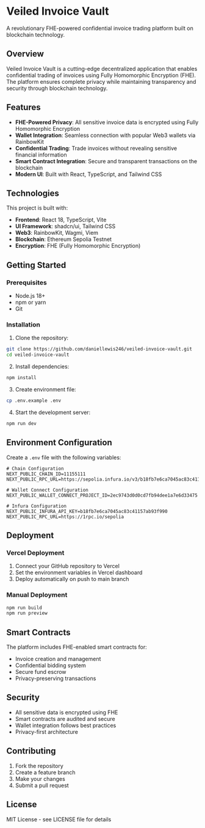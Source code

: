 # Veiled Invoice Vault

A revolutionary FHE-powered confidential invoice trading platform built on blockchain technology.

## Overview

Veiled Invoice Vault is a cutting-edge decentralized application that enables confidential trading of invoices using Fully Homomorphic Encryption (FHE). The platform ensures complete privacy while maintaining transparency and security through blockchain technology.

## Features

- **FHE-Powered Privacy**: All sensitive invoice data is encrypted using Fully Homomorphic Encryption
- **Wallet Integration**: Seamless connection with popular Web3 wallets via RainbowKit
- **Confidential Trading**: Trade invoices without revealing sensitive financial information
- **Smart Contract Integration**: Secure and transparent transactions on the blockchain
- **Modern UI**: Built with React, TypeScript, and Tailwind CSS

## Technologies

This project is built with:

- **Frontend**: React 18, TypeScript, Vite
- **UI Framework**: shadcn/ui, Tailwind CSS
- **Web3**: RainbowKit, Wagmi, Viem
- **Blockchain**: Ethereum Sepolia Testnet
- **Encryption**: FHE (Fully Homomorphic Encryption)

## Getting Started

### Prerequisites

- Node.js 18+ 
- npm or yarn
- Git

### Installation

1. Clone the repository:
```bash
git clone https://github.com/daniellewis246/veiled-invoice-vault.git
cd veiled-invoice-vault
```

2. Install dependencies:
```bash
npm install
```

3. Create environment file:
```bash
cp .env.example .env
```

4. Start the development server:
```bash
npm run dev
```

## Environment Configuration

Create a `.env` file with the following variables:

```env
# Chain Configuration
NEXT_PUBLIC_CHAIN_ID=11155111
NEXT_PUBLIC_RPC_URL=https://sepolia.infura.io/v3/b18fb7e6ca7045ac83c41157ab93f990

# Wallet Connect Configuration
NEXT_PUBLIC_WALLET_CONNECT_PROJECT_ID=2ec9743d0d0cd7fb94dee1a7e6d33475

# Infura Configuration
NEXT_PUBLIC_INFURA_API_KEY=b18fb7e6ca7045ac83c41157ab93f990
NEXT_PUBLIC_RPC_URL=https://1rpc.io/sepolia
```

## Deployment

### Vercel Deployment

1. Connect your GitHub repository to Vercel
2. Set the environment variables in Vercel dashboard
3. Deploy automatically on push to main branch

### Manual Deployment

```bash
npm run build
npm run preview
```

## Smart Contracts

The platform includes FHE-enabled smart contracts for:
- Invoice creation and management
- Confidential bidding system
- Secure fund escrow
- Privacy-preserving transactions

## Security

- All sensitive data is encrypted using FHE
- Smart contracts are audited and secure
- Wallet integration follows best practices
- Privacy-first architecture

## Contributing

1. Fork the repository
2. Create a feature branch
3. Make your changes
4. Submit a pull request

## License

MIT License - see LICENSE file for details
